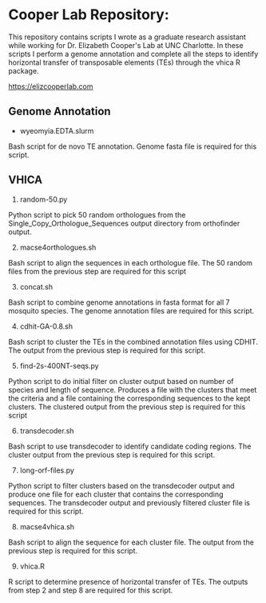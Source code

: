 # Cooper Lab Repository:
This repository contains scripts I wrote as a graduate research assistant while working for Dr. Elizabeth Cooper's Lab at UNC Charlotte. 
In these scripts I perform a genome annotation and complete all the steps to identify horizontal transfer of transposable elements (TEs) through the vhica R package.

https://elizcooperlab.com

## Genome Annotation
* wyeomyia.EDTA.slurm 

Bash script for de novo TE annotation. Genome fasta file is required for this script.

## VHICA
1. random-50.py

Python script to pick 50 random orthologues from the Single_Copy_Orthologue_Sequences output directory from orthofinder output.

2. macse4orthologues.sh

Bash script to align the sequences in each orthologue file. The 50 random files from the previous step are required for this script

3. concat.sh 

Bash script to combine genome annotations in fasta format for all 7 mosquito species. The genome annotation files are required for this script. 

4. cdhit-GA-0.8.sh

Bash script to cluster the TEs in the combined annotation files using CDHIT. The output from the previous step is required for this script.

5. find-2s-400NT-seqs.py

Python script to do initial filter on cluster output based on number of species and length of sequence. Produces a file with the clusters that meet the criteria and a file containing the corresponding sequences to the kept clusters. The clustered output from the previous step is required for this script

6. transdecoder.sh

Bash script to use transdecoder to identify candidate coding regions. The cluster output from the previous step is required for this script.

7. long-orf-files.py

Python script to filter clusters based on the transdecoder output and produce one file for each cluster that contains the corresponding sequences. The transdecoder output and previously filtered cluster file is required for this script.

8. macse4vhica.sh

Bash script to align the sequence for each cluster file. The output from the previous step is required for this script.

9. vhica.R

R script to determine presence of horizontal transfer of TEs. The outputs from step 2 and step 8 are required for this script.

